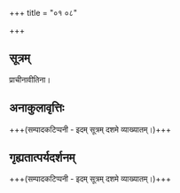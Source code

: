 +++
title = "०१ ०८"

+++
## सूत्रम्
प्राचीनावीतिना।

## अनाकुलावृत्तिः
+++(सम्पादकटिप्पनी - इदम् सूत्रम् दशमे व्याख्यातम्।)+++


## गृह्यतात्पर्यदर्शनम्
+++(सम्पादकटिप्पनी - इदम् सूत्रम् दशमे व्याख्यातम्।)+++
